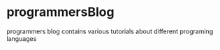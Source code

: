 # programmersBlog
programmers blog contains various tutorials about different programing languages 
